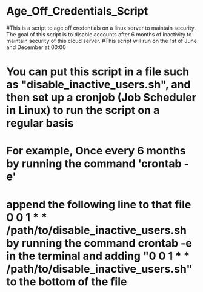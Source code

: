 # Age_Off_Credentials_Script
#This is a script to age off credentials on a linux server to maintain security. The goal of this script is to disable accounts after 6 months of inactivity to maintain security of this cloud server.
#This script will run on the 1st of June and December at 00:00
# You can put this script in a file such as "disable_inactive_users.sh", and then set up a cronjob (Job Scheduler in Linux) to run the script on a regular basis
# For example, Once every 6 months by running the command 'crontab -e'
# append the following line to that file 0 0 1 * * /path/to/disable_inactive_users.sh by running the command crontab -e in the terminal and adding "0 0 1 * * /path/to/disable_inactive_users.sh" to the bottom of the file

